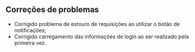## Correções de problemas

- Corrigido problema de estouro de requisições ao utilizar o botão de notificações;
- Corrigido carregamento das informações de login ao ser realizado pela primeira vez.

